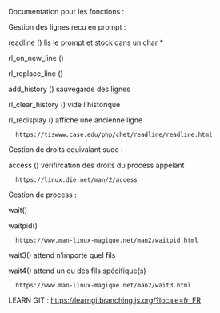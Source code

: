 Documentation pour les fonctions :


Gestion des lignes recu en prompt :

readline () lis le prompt et stock dans un char *

rl_on_new_line ()

rl_replace_line ()

add_history () sauvegarde des lignes 

rl_clear_history () vide l'historique

rl_redisplay () affiche une ancienne ligne
    
      https://tiswww.case.edu/php/chet/readline/readline.html


Gestion de droits equivalant sudo :

access () verifircation des droits du process appelant 
    
      https://linux.die.net/man/2/access


Gestion de process :

wait()

waitpid()

      https://www.man-linux-magique.net/man2/waitpid.html

wait3() attend n’importe quel fils

wait4() attend un ou des fils spécifique(s)

      https://www.man-linux-magique.net/man2/wait3.html

LEARN GIT : https://learngitbranching.js.org/?locale=fr_FR
